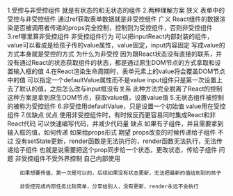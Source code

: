 1.受控与非受控组件
    就是有状态的和无状态的组件
2.两种理解方案
    狭义
        表单中的受控与非受控组件
            通过ref获取表单数据就是非受控组件
    广义
        React组件的数据渲染是否被调用者传递的props完全控制，控制则为受控组件，否则非受控组件
3.ref哪里算非受控组件
    非受控组件行为
    可以把inputReact内部封装的组件，value可以看成是给孩子传的value属性，value固定，input内容固定
    写成value的方式本身就是受控的方式
    为什么为非受控
        因为跟React状态没有直接的联系，并没有通过React的状态获取组件的状态，都是通过原生DOM节点的方式拿取和设置输入框的值
4.在React渲染生命周期时，表单元素上的value将会覆盖DOM节点中的值
    可以指定一个defaultValue属性而不是value
        input组件只是第一次设置上去了默认的值，之后怎么改与input框没有关系
            此种方法完全脱离了React的控制
                这种方案是拿到原生DOM节点，获取value值，设置value值
5.无状态组件被控制的被称为受控组件
6.非受控用defaultValue，只是设置一个初始值
    value用在受控组件
7.优缺点
    优点
        使用非受控组件时，有时候反而更容易同时集成React和非React代码
            可以快速编写代码，并减少代码量
    缺点
        如果有子组件，并且需要拿到输入框的值，如何传递
            如果给props形式
                期望
                    props改变的时候传递给子组件
                不过
                    没有setState更新，render函数是无法执行的，render函数无法执行，无法传递给子组件
                    也就是说需要把这个prop同步给一个状态，更改状态，传给子组件
    问题
        非受控组件不受外界控制
        自己内部使用

        如果想要传值，第一次是可以的，后续如果没有状态更新，无法把最新的值给到别的孩子

        非受控完成内部任务比较简单，分享给别人，没有更新，render永远不会执行